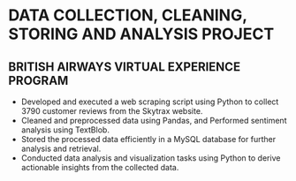 # DATA COLLECTION, CLEANING, STORING AND ANALYSIS PROJECT
##  BRITISH AIRWAYS VIRTUAL EXPERIENCE PROGRAM
- Developed and executed a web scraping script using Python to collect 3790 customer reviews from the Skytrax website.
- Cleaned and preprocessed data using Pandas, and Performed sentiment analysis using TextBlob.
- Stored the processed data efficiently in a MySQL database for further analysis and retrieval.
- Conducted data analysis and visualization tasks using Python to derive actionable insights from the collected data.
